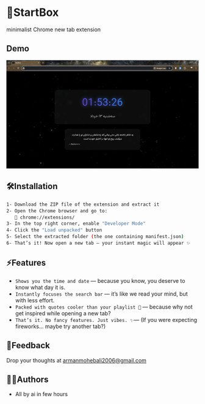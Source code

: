 # 🔮StartBox

minimalist Chrome new tab extension

## Demo

![Demo Screenshot](https://raw.githubusercontent.com/Rmaawn/StartBox/main/assets/demo.png)

## 🛠️Installation


```bash
1- Download the ZIP file of the extension and extract it
2- Open the Chrome browser and go to:
   🔗 chrome://extensions/
3- In the top right corner, enable "Developer Mode"
4- Click the "Load unpacked" button
5- Select the extracted folder (the one containing manifest.json)
6- That’s it! Now open a new tab — your instant magic will appear ✨
```


## ⚡Features

- `Shows you the time and date` —  because you know, you deserve to know what day it is.
- `Instantly focuses the search bar` — it’s like we read your mind, but with less effort.
- `Packed with quotes cooler than your playlist 🧠` — because why not get inspired while opening a new tab?
- `That’s it. No fancy features. Just vibes. ✨`—
(If you were expecting fireworks… maybe try another tab?)


## 🔭Feedback

Drop your thoughts at armanmohebali2006@gmail.com

## 👨‍💻Authors

- All by ai in few hours
